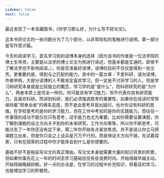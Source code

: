 ```yaml
---
sidebar: false
next: false
---
```

<BlogInfo/>






最近发现了一本宝藏图书，《你学习那么好，为什么写不好论文》。

这本书将论文的一些问题分为了几个部分，以非常轻松的笔触进行说明。第一部分是写作意识篇。

今天的阅读学习，首先学习到的读博本身的选择（因为该书的作者是一位法学院的博士生导师，主要是以法学的博士论文为例进行讲述，但基本都是互通的，即使不了解法学也不影响阅读。），你是否准备好读博，读博的目的不仅仅是得到一张文凭，更重要的是，得到与之匹配的能力。其中的一篇文章：不爱科研，请勿读博。作者举例，大部分读博的人不敢肯定喜欢学习，但一定是不讨厌学习的人。但是学习和研究本身就是比较独立的概念，学习学的是"是什么"，而科研研究的是"为什么"，两者本质上是完全一样的，你可能具有学习能力，但不代表你具有研究能力，且喜欢科研。而讲到科研，我们必须强调思考的重要性，如果你在阅读时常常保持着"照单全收"的佛系态度，而不是会思考并提出疑问，也许你没有科研的思维。在学校里考的是你的学习能力，但在工作中考验的是你的实践能力。而往往一件事情的成功不能仅仅只有思考，动手能力也尤为重要。比如你需要设置课题，你了解到课题的设立方向关乎到你的未来研究，工作方向等等，所以你不断思考，可能过去了一年你还没有定下来，第二年你开始有点紧张焦虑。并不是说让你立马把课题立出来，但是你只会之上谈兵是万万不行的。而是保证大方向不错，先试着探索，只有在探索的过程中你才能体会到什么是你想要的。

基础不好不是拖延写论文的真正理由。写论文本身就需要大量的知识背景的积累，但如果你事先花上一年的时间去学习基础往往有些浪费时间。开始得越早越主动，开始得越晚越抑郁。好一点的办法是，在学习的过程中补充知识，带着目的学习，也能增加学习的积极性。








<ActionBox />
        
<style>#top-box {margin-top:0.5rem!important;}</style>